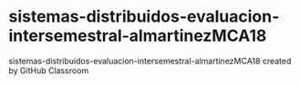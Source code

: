 # sistemas-distribuidos-evaluacion-intersemestral-almartinezMCA18
sistemas-distribuidos-evaluacion-intersemestral-almartinezMCA18 created by GitHub Classroom
